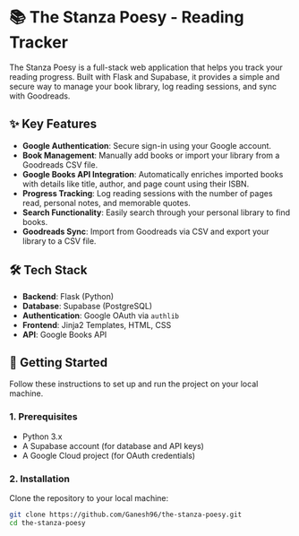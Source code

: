 # 📚 The Stanza Poesy - Reading Tracker

The Stanza Poesy is a full-stack web application that helps you track your reading progress. Built with Flask and Supabase, it provides a simple and secure way to manage your book library, log reading sessions, and sync with Goodreads.

## ✨ Key Features

* **Google Authentication**: Secure sign-in using your Google account.
* **Book Management**: Manually add books or import your library from a Goodreads CSV file.
* **Google Books API Integration**: Automatically enriches imported books with details like title, author, and page count using their ISBN.
* **Progress Tracking**: Log reading sessions with the number of pages read, personal notes, and memorable quotes.
* **Search Functionality**: Easily search through your personal library to find books.
* **Goodreads Sync**: Import from Goodreads via CSV and export your library to a CSV file.

## 🛠️ Tech Stack

* **Backend**: Flask (Python)
* **Database**: Supabase (PostgreSQL)
* **Authentication**: Google OAuth via `authlib`
* **Frontend**: Jinja2 Templates, HTML, CSS
* **API**: Google Books API

## 🚀 Getting Started

Follow these instructions to set up and run the project on your local machine.

### 1. Prerequisites

* Python 3.x
* A Supabase account (for database and API keys)
* A Google Cloud project (for OAuth credentials)

### 2. Installation

Clone the repository to your local machine:
```bash
git clone https://github.com/Ganesh96/the-stanza-poesy.git
cd the-stanza-poesy
